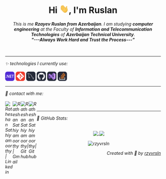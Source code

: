 <h1 align="center">Hi <img src="https://raw.githubusercontent.com/ABSphreak/ABSphreak/master/gifs/Hi.gif" width="30px">, I'm Ruslan</h1>

<p align="center">
  <em>
    This is me <b>Rzayev Ruslan from Azerbaijan</b>. I am studying <b>computer engineering</b> at the Faculty of <b>Information and Telecommunication Technologies</b> of <b>Azerbaijan Technical University</b>.
  <br>
  <b><i>"---Always Work Hard and Trust the Process---"</i></b>
</p>
<br />

---
<summary>
  ✨ technologies I currently use:
</summary>
<br />
<code><a href="#"><img height="30" src="https://github.com/tandpfun/skill-icons/blob/main/icons/DotNet.svg"></a></code>
<code><a href="#"><img height="30" src="https://github.com/tandpfun/skill-icons/blob/main/icons/Git.svg"></a></code>
<code><a href="#"><img height="30" src="https://github.com/tandpfun/skill-icons/blob/main/icons/MySQL-Dark.svg"></a></code>
<code><a href="#"><img height="30" src="https://github.com/tandpfun/skill-icons/blob/main/icons/Github-Dark.svg"></a></code>
<code><a href="#"><img height="30" src="https://github.com/tandpfun/skill-icons/blob/main/icons/VisualStudio-Dark.svg"></a></code>
<code><a href="https://stackoverflow.com/users/20438308/rzayev-ruslan"><img height="30" src="https://github.com/tandpfun/skill-icons/blob/main/icons/StackOverflow-Dark.svg"></a></code>
  
---
<summary>
  🤝 contact with me:
</summary>
<br />
  <a href="https://www.linkedin.com/in/ruslan-rzayev-5041b3207/">
   <img align="left" alt=" Ratheshan Sathiyamoorthy | Linkedin" width="24px" src="https://www.vectorlogo.zone/logos/linkedin/linkedin-icon.svg" />
  </a>
  <a href="mailto:rzayevruslan893@gmail.com">
    <img align="left" alt="Ratheshan Sathiyamoorthy | Gmail" width="26px" src="https://www.vectorlogo.zone/logos/gmail/gmail-icon.svg" />
  </a>
  <!--
  <a href="https://www.instagram.com/">
    <img align="left" alt="Ratheshan Sathiyamoorthy | Instagram" width="24px" src="https://www.vectorlogo.zone/logos/instagram/instagram-icon.svg" />
  </a>
-->
   <a href="https://www.facebook.com/ruslan.rzayev.5496/">
    <img align="left" alt="Ratheshan Sathiyamoorthy| Github" width="26px" src="https://www.vectorlogo.zone/logos/facebook/facebook-tile.svg" />
  </a>
   <a href="https://github.com/rzyvrsln">
    <img align="left" alt="Ratheshan Sathiyamoorthy| Github" width="26px" src="https://www.vectorlogo.zone/logos/github/github-tile.svg" />
  </a>
<br />
  
---
<summary>
 📔 GitHub Stats:
</summary>
<br />
<p align="center">
  <a href="https://github.com/rzyvrsln">
    <img align="center"  height="175px" src="https://github-readme-stats.vercel.app/api?username=Ratheshan03&show_icons=true&hide_border=true&title_color=94b4a4&amp&icon_color=FFFFFF&amp&text_color=FFFFFF&amp&bg_color=000000&count_private=true&include_all_commits=true"/>
  </a>
  <a href="https://github.com/rzyvrsln">
    <img align="center" height="175px"  src="https://github-readme-stats.vercel.app/api/top-langs/?username=Ratheshan03&text_color=FFFFFF&bg_color=000000&title_color=94b4a4&langs_count=15&layout=compact&hide_border=true" />
  </a>
</p>
  <p align="center"><img align="center" src="https://github-readme-streak-stats.herokuapp.com?user=rzyvrsln&theme=tokyonight_duo&hide_border=true&border_radius=6.2)](https://git.io/streak-stats" alt="rzyvrsln" /></p>

<p align="right" > Created with 🖤 by <a href="https://github.com/rzyvrsln">rzyvrsln</a></p>
<p align="right" > </p>
